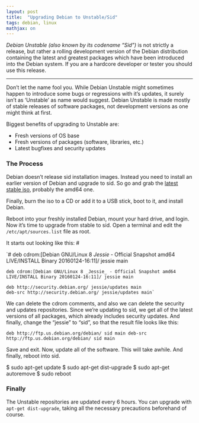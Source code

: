 ```yaml
---
layout: post
title:  "Upgrading Debian to Unstable/Sid"
tags: debian, linux
mathjax: on
---
```

_Debian Unstable (also known by its codename “Sid”)_  is not strictly a release, but rather a rolling development version of the Debian distribution containing the latest and greatest packages which have been introduced into the Debian system. If you are a hardcore developer or tester you should use this release.

----------

Don’t let the name fool you. While Debian Unstable might sometimes happen to introduce some bugs or regressions with it’s updates, it surely isn’t as ‘Unstable’ as name would suggest. Debian Unstable is made mostly of stable releases of software packages, not development versions as one might think at first.

Biggest benefits of upgrading to Unstable are:

-   Fresh versions of OS base
-   Fresh versions of packages (software, libraries, etc.)
-   Latest bugfixes and security updates

### The Process

Debian doesn’t release sid installation images. Instead you need to install an earlier version of Debian and upgrade to sid. So go and grab the  [latest stable iso](https://www.debian.org/CD/torrent-cd/), probably the amd64 one.

Finally, burn the iso to a CD or add it to a USB stick, boot to it, and install Debian.

Reboot into your freshly installed Debian, mount your hard drive, and login. Now it’s time to upgrade from stable to sid. Open a terminal and edit the  `/etc/apt/sources.list`  file as root.

It starts out looking like this: #

 `# deb cdrom:[Debian GNU/Linux 8 _Jessie_ - Official Snapshot amd64 LIVE/INSTALL Binary 20160124-16:11]/ jessie main

    deb cdrom:[Debian GNU/Linux 8 _Jessie_ - Official Snapshot amd64 LIVE/INSTALL Binary 20160124-16:11]/ jessie main

    deb http://security.debian.org/ jessie/updates main
    deb-src http://security.debian.org/ jessie/updates main` 

We can delete the cdrom comments, and also we can delete the security and updates repositories. Since we’re updating to sid, we get all of the latest versions of all packages, which already includes security updates. And finally, change the “jessie” to “sid”, so that the result file looks like this:

 `deb http://ftp.us.debian.org/debian/ sid main
    deb-src http://ftp.us.debian.org/debian/ sid main` 

Save and exit. Now, update all of the software. This will take awhile. And finally, reboot into sid.

$ sudo apt-get update $ sudo apt-get dist-upgrade $ sudo apt-get autoremove $ sudo reboot

### Finally

The Unstable repositories are updated every 6 hours. You can upgrade with  `apt-get dist-upgrade`, taking all the necessary precautions beforehand of course.

